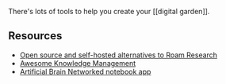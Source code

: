 ---
---

There's lots of tools to help you create your [[digital garden]].

## Resources

- [Open source and self-hosted alternatives to Roam Research](https://nesslabs.com/roam-research-alternatives)
- [Awesome Knowledge Management](https://github.com/brettkromkamp/awesome-knowledge-management#applications-and-tools)
- [Artificial Brain Networked notebook app](https://www.notion.so/Artificial-Brain-Networked-notebook-app-a131b468fc6f43218fb8105430304709)



